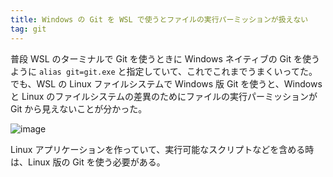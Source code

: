 ```yaml
---
title: Windows の Git を WSL で使うとファイルの実行パーミッションが扱えない
tag: git
---
```


普段 WSL のターミナルで Git を使うときに Windows ネイティブの Git を使うように `alias git=git.exe` と指定していて、これでこれまでうまくいってた。
でも、WSL の Linux ファイルシステムで Windows 版 Git を使うと、Windows と Linux のファイルシステムの差異のためにファイルの実行パーミッションが Git から見えないことが分かった。

![image](https://user-images.githubusercontent.com/65044/170804210-6fa06694-c74a-4dd4-9432-309f3e8f1224.png)

Linux アプリケーションを作っていて、実行可能なスクリプトなどを含める時は、Linux 版の Git を使う必要がある。
